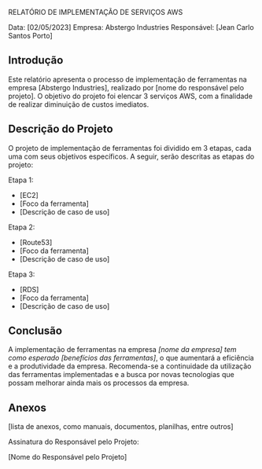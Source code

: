  RELATÓRIO DE IMPLEMENTAÇÃO DE SERVIÇOS AWS

Data: [02/05/2023]
Empresa: Abstergo Industries 
Responsável: [Jean Carlo Santos Porto]

## Introdução
Este relatório apresenta o processo de implementação de ferramentas na empresa [Abstergo Industries], realizado por [nome do responsável pelo projeto]. O objetivo do projeto foi elencar 3 serviços AWS, com a finalidade de realizar diminuição de custos imediatos.

## Descrição do Projeto
O projeto de implementação de ferramentas foi dividido em 3 etapas, cada uma com seus objetivos específicos. A seguir, serão descritas as etapas do projeto:

Etapa 1: 
- [EC2]
- [Foco da ferramenta]
- [Descrição de caso de uso]

Etapa 2: 
- [Route53]
- [Foco da ferramenta]
- [Descrição de caso de uso]

Etapa 3: 
- [RDS]
- [Foco da ferramenta]
- [Descrição de caso de uso]



## Conclusão
A implementação de ferramentas na empresa *[nome da empresa] tem como esperado [benefícios das ferramentas]*, o que aumentará a eficiência e a produtividade da empresa. Recomenda-se a continuidade da utilização das ferramentas implementadas e a busca por novas tecnologias que possam melhorar ainda mais os processos da empresa.

## Anexos

[lista de anexos, como manuais, documentos, planilhas, entre outros]

Assinatura do Responsável pelo Projeto:

[Nome do Responsável pelo Projeto]